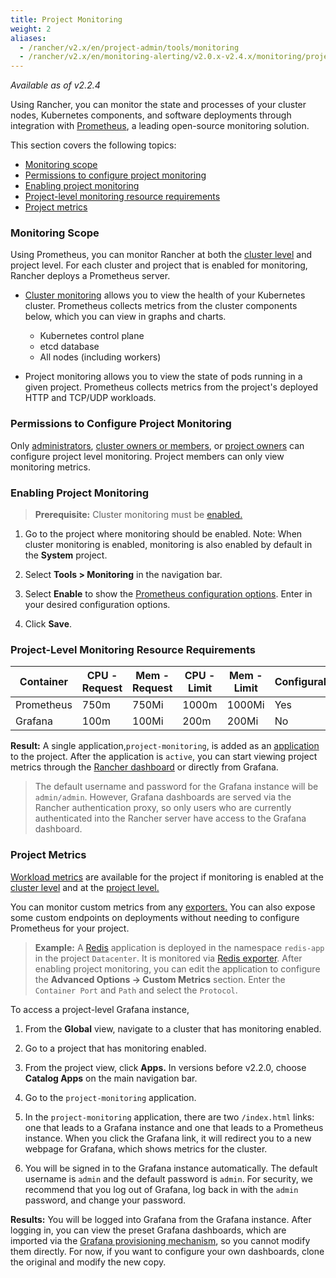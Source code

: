 ```yaml
---
title: Project Monitoring
weight: 2
aliases:
  - /rancher/v2.x/en/project-admin/tools/monitoring
  - /rancher/v2.x/en/monitoring-alerting/v2.0.x-v2.4.x/monitoring/project-monitoring
---
```


_Available as of v2.2.4_

Using Rancher, you can monitor the state and processes of your cluster nodes, Kubernetes components, and software deployments through integration with [Prometheus](https://prometheus.io/), a leading open-source monitoring solution.

This section covers the following topics:

- [Monitoring scope](#monitoring-scope)
- [Permissions to configure project monitoring](#permissions-to-configure-project-monitoring)
- [Enabling project monitoring](#enabling-project-monitoring)
- [Project-level monitoring resource requirements](#project-level-monitoring-resource-requirements)
- [Project metrics](#project-metrics)

### Monitoring Scope

Using Prometheus, you can monitor Rancher at both the [cluster level]({{<baseurl>}}/rancher/v2.x/en/monitoring-alerting/legacy/monitoring/cluster-monitoring/) and project level. For each cluster and project that is enabled for monitoring, Rancher deploys a Prometheus server.

- [Cluster monitoring]({{<baseurl>}}/rancher/v2.x/en/monitoring-alerting/legacy/monitoring/cluster-monitoring/) allows you to view the health of your Kubernetes cluster. Prometheus collects metrics from the cluster components below, which you can view in graphs and charts.

    - Kubernetes control plane
    - etcd database
    - All nodes (including workers)

- Project monitoring allows you to view the state of pods running in a given project. Prometheus collects metrics from the project's deployed HTTP and TCP/UDP workloads.

### Permissions to Configure Project Monitoring

Only [administrators]({{<baseurl>}}/rancher/v2.x/en/admin-settings/rbac/global-permissions/), [cluster owners or members]({{<baseurl>}}/rancher/v2.x/en/admin-settings/rbac/cluster-project-roles/#cluster-roles), or [project owners]({{<baseurl>}}/rancher/v2.x/en/admin-settings/rbac/cluster-project-roles/#project-roles) can configure project level monitoring. Project members can only view monitoring metrics.

### Enabling Project Monitoring

> **Prerequisite:** Cluster monitoring must be [enabled.]({{<baseurl>}}/rancher/v2.x/en/monitoring-alerting/legacy/monitoring/cluster-monitoring/)

1. Go to the project where monitoring should be enabled. Note: When cluster monitoring is enabled, monitoring is also enabled by default in the **System** project.

1. Select **Tools > Monitoring** in the navigation bar.

1. Select **Enable** to show the [Prometheus configuration options]({{<baseurl>}}/rancher/v2.x/en/monitoring-alerting/legacy/monitoring/cluster-monitoring/prometheus/). Enter in your desired configuration options.

1. Click **Save**.

### Project-Level Monitoring Resource Requirements

Container| CPU - Request | Mem - Request | CPU - Limit | Mem - Limit | Configurable
---------|---------------|---------------|-------------|-------------|-------------
Prometheus|750m| 750Mi | 1000m | 1000Mi | Yes
Grafana | 100m | 100Mi | 200m | 200Mi | No


**Result:** A single application,`project-monitoring`, is added as an [application]({{<baseurl>}}/rancher/v2.x/en/catalog/apps/) to the project. After the application is `active`, you can start viewing project metrics through the [Rancher dashboard]({{<baseurl>}}/rancher/v2.x/en/monitoring-alerting/legacy/monitoring/cluster-monitoring/) or directly from Grafana.

> The default username and password for the Grafana instance will be `admin/admin`. However, Grafana dashboards are served via the Rancher authentication proxy, so only users who are currently authenticated into the Rancher server have access to the Grafana dashboard.

### Project Metrics
[Workload metrics]({{<baseurl>}}/rancher/v2.x/en/monitoring-alerting/v2.0.x-v2.4.x/cluster-monitoring/expression/#workload-metrics) are available for the project if monitoring is enabled at the [cluster level]({{<baseurl>}}/rancher/v2.x/en/monitoring-alerting/legacy/monitoring/cluster-monitoring/) and at the [project level.](#enabling-project-monitoring)

You can monitor custom metrics from any [exporters.](https://prometheus.io/docs/instrumenting/exporters/) You can also expose some custom endpoints on deployments without needing to configure Prometheus for your project.

> **Example:**
> A [Redis](https://redis.io/) application is deployed in the namespace `redis-app` in the project `Datacenter`. It is monitored via [Redis exporter](https://github.com/oliver006/redis_exporter). After enabling project monitoring, you can edit the application to configure the <b>Advanced Options -> Custom Metrics</b> section. Enter the `Container Port` and `Path` and select the `Protocol`.

To access a project-level Grafana instance,

1. From the **Global** view, navigate to a cluster that has monitoring enabled.

1. Go to a project that has monitoring enabled.

1. From the project view, click **Apps.** In versions before v2.2.0, choose **Catalog Apps** on the main navigation bar.

1. Go to the `project-monitoring` application.

1. In the `project-monitoring` application, there are two `/index.html` links: one that leads to a Grafana instance and one that leads to a Prometheus instance. When you click the Grafana link, it will redirect you to a new webpage for Grafana, which shows metrics for the cluster.

1. You will be signed in to the Grafana instance automatically. The default username is `admin` and the default password is `admin`. For security, we recommend that you log out of Grafana, log back in with the `admin` password, and change your password.

**Results:** You will be logged into Grafana from the Grafana instance. After logging in, you can view the preset Grafana dashboards, which are imported via the [Grafana provisioning mechanism](http://docs.grafana.org/administration/provisioning/#dashboards), so you cannot modify them directly. For now, if you want to configure your own dashboards, clone the original and modify the new copy.
